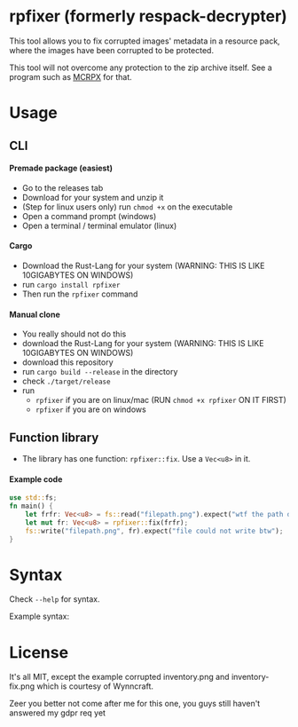 # rpfixer (formerly respack-decrypter)

This tool allows you to fix corrupted images' metadata in a resource pack, where the images have been corrupted to be protected.

This tool will not overcome any protection to the zip archive itself. See a program such as [MCRPX](https://github.com/Speedy11CZ/mcrpx) for that.

# Usage

## CLI

#### Premade package (easiest)
- Go to the releases tab
- Download for your system and unzip it
- (Step for linux users only) run `chmod +x` on the executable
- Open a command prompt (windows) 
- Open a terminal / terminal emulator (linux)

#### Cargo
- Download the Rust-Lang for your system (WARNING: THIS IS LIKE 10GIGABYTES ON WINDOWS)
- run `cargo install rpfixer`
- Then run the `rpfixer` command

#### Manual clone
- You really should not do this
- download the Rust-Lang for your system (WARNING: THIS IS LIKE 10GIGABYTES ON WINDOWS)
- download this repository
- run `cargo build --release` in the directory
- check `./target/release`
- run 
  - `rpfixer` if you are on linux/mac (RUN `chmod +x rpfixer` ON IT FIRST) 
  - `rpfixer` if you are on windows

## Function library
- The library has one function: `rpfixer::fix`. Use a `Vec<u8>` in it.
#### Example code
```rust
use std::fs;
fn main() {
    let frfr: Vec<u8> = fs::read("filepath.png").expect("wtf the path doesnt exist");
    let mut fr: Vec<u8> = rpfixer::fix(frfr);
    fs::write("filepath.png", fr).expect("file could not write btw");
}
```


# Syntax

Check `--help` for syntax.

Example syntax:


# License

It's all MIT, except the example corrupted inventory.png and inventory-fix.png which is courtesy of Wynncraft. 

Zeer you better not come after me for this one, you guys still haven't answered my gdpr req yet